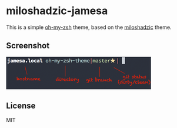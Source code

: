 # miloshadzic-jamesa
This is a simple [oh-my-zsh](https://github.com/robbyrussell/oh-my-zsh) theme, based on the [miloshadzic](https://github.com/robbyrussell/oh-my-zsh/blob/master/themes/miloshadzic.zsh-theme) theme.

## Screenshot
![Screenshot](screenshot.png)

## License  
MIT
